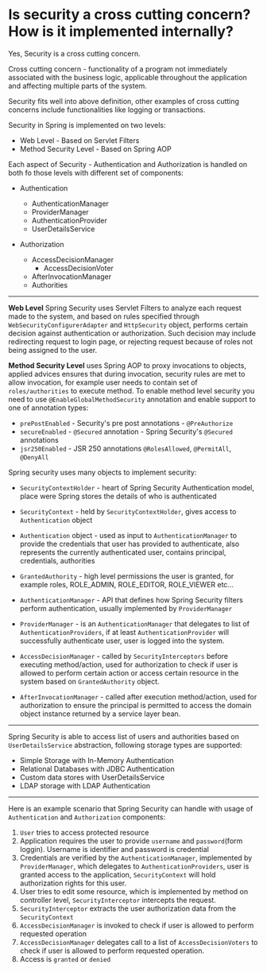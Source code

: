 # Is security a cross cutting concern? How is it implemented internally?
Yes, Security is a cross cutting concern.

Cross cutting concern - functionality of a program not immediately associated with the business logic, applicable throughout 
the application and affecting multiple parts of the system.

Security fits well into above definition, other examples of cross cutting concerns include functionalities like logging or transactions.

Security in Spring is implemented on two levels:
- Web Level - Based on Servlet Filters
- Method Security Level - Based on Spring AOP

Each aspect of Security - Authentication and Authorization is handled on both fo those levels with different set of components:
- Authentication 
    - AuthenticationManager
    - ProviderManager
    - AuthenticationProvider
    - UserDetailsService
    
- Authorization
    - AccessDecisionManager
        - AccessDecisionVoter
    - AfterInvocationManager
    - Authorities
      
---
**Web Level** Spring Security uses Servlet Filters to analyze each request made to the system, and based on rules specified
through ```WebSecurityConfigurerAdapter``` and ```HttpSecurity``` object, performs certain decision against authentication 
or authorization. Such decision may include redirecting request to login page, or rejecting request because of roles not being 
assigned to the user.


**Method Security Level** uses Spring AOP to proxy invocations to objects, applied advices ensures that during invocation,
security rules are met to allow invocation, for example user needs to contain set of ```roles/authorities``` to execute method.
To enable method level security you need to use ```@EnableGlobalMethodSecurity``` annotation and enable support to one of
annotation types:
- ```prePostEnabled``` - Security's pre post annotations - ```@PreAuthorize```
- ```secureEnabled``` - ```@Secured``` annotation - Spring Security's ```@Secured``` annotations
- ```jsr250Enabled``` - JSR 250 annotations ```@RolesAllowed```, ```@PermitAll```, ```@DenyAll```


Spring security uses many objects to implement security:
- ```SecurityContextHolder``` - heart of Spring Security Authentication model, place were Spring stores the details of who is authenticated
- ```SecurityContext``` - held by ```SecurityContextHolder```, gives access to ```Authentication``` object
- ```Authentication``` object - used as input to ```AuthenticationManager``` to provide the credentials that user has provided to authenticate,
also represents the currently authenticated user, contains principal, credentials, authorities
  
- ```GrantedAuthority``` - high level permissions the user is granted, for example roles, ROLE_ADMIN, ROLE_EDITOR, ROLE_VIEWER etc...
- ```AuthenticationManager``` - API that defines how Spring Security filters perform authentication, usually implemented by ```ProviderManager``` 
- ```ProviderManager``` - is an ```AuthenticationManager``` that delegates to list of ```AuthenticationProviders```, if at least ```AuthenticationProvider```
will successfully authenticate user, user is logged into the system.
  
- ```AccessDecisionManager``` - called by ```SecurityInterceptors``` before executing method/action, used for authorization to
check if user is allowed to perform certain action or access certain resource in the system based on ```GrantedAuthority``` object.
- ```AfterInvocationManager``` - called after execution method/action, used for authorization to ensure the principal is permitted to access
the domain object instance returned by a service layer bean.
  
---

Spring Security is able to access list of users and authorities based on ```UserDetailsService``` abstraction, following storage 
types are supported:
- Simple Storage with In-Memory Authentication
- Relational Databases with JDBC Authentication
- Custom data stores with UserDetailsService
- LDAP storage with LDAP Authentication

---

Here is an example scenario that Spring Security can handle with usage of ```Authentication``` and ```Authorization``` components:
1. ```User``` tries to access protected resource
2. Application requires the user to provide ```username``` and ```password```(form loggin). Username is identifier and password is credential
3. Credentials are verified by the ```AuthenticationManager```, implemented by ```ProviderManager```, which delegates to ```AuthenticationProviders```,
user is granted access to the application, ```SecurityContext``` will hold authorization rights for this user.
4. User tries to edit some resource, which is implemented by method on controller level, ```SecurityInterceptor``` intercepts the request.
5. ```SecurityInterceptor``` extracts the user authorization data from the ```SecurityContext```
6. ```AccessDecisionManager``` is invoked to check if user is allowed to perform requested operation
7. ```AccessDecisionManager``` delegates call to a list of ```AccessDecisionVoters``` to check if user is allowed to perform requested operation.
8. Access is ```granted``` or ```denied```